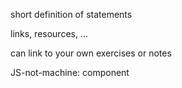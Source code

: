 short definition of statements

links, resources, ...

can link to your own exercises or notes

JS-not-machine:  component

